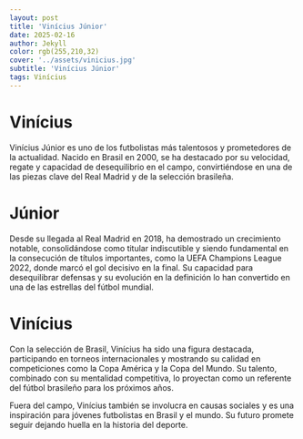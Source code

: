 ```yaml
---
layout: post
title: 'Vinícius Júnior'
date: 2025-02-16
author: Jekyll
color: rgb(255,210,32)
cover: '../assets/vinicius.jpg'
subtitle: 'Vinícius Júnior'
tags: Vinícius
---
```



# Vinícius 

Vinícius Júnior es uno de los futbolistas más talentosos y prometedores de la actualidad. Nacido en Brasil en 2000, se ha destacado por su velocidad, regate y capacidad de desequilibrio en el campo, convirtiéndose en una de las piezas clave del Real Madrid y de la selección brasileña.

# Júnior

Desde su llegada al Real Madrid en 2018, ha demostrado un crecimiento notable, consolidándose como titular indiscutible y siendo fundamental en la consecución de títulos importantes, como la UEFA Champions League 2022, donde marcó el gol decisivo en la final. Su capacidad para desequilibrar defensas y su evolución en la definición lo han convertido en una de las estrellas del fútbol mundial.

# Vinícius

Con la selección de Brasil, Vinícius ha sido una figura destacada, participando en torneos internacionales y mostrando su calidad en competiciones como la Copa América y la Copa del Mundo. Su talento, combinado con su mentalidad competitiva, lo proyectan como un referente del fútbol brasileño para los próximos años.

Fuera del campo, Vinícius también se involucra en causas sociales y es una inspiración para jóvenes futbolistas en Brasil y el mundo. Su futuro promete seguir dejando huella en la historia del deporte.

